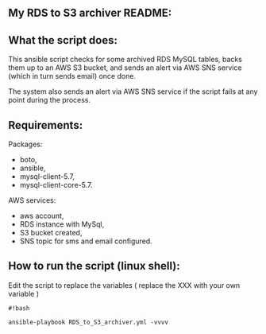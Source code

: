 ## **My RDS to S3 archiver README:** ##

## **What the script does:** ##

This ansible script checks for some archived RDS MySQL tables, backs them up to an AWS S3 bucket, and sends an alert via AWS SNS service (which in turn sends email) once done. 

The system also sends an alert via AWS SNS service if the script fails at any point during the process. 

## **Requirements:** ##
Packages:
*  boto,
*  ansible,
*  mysql-client-5.7,
*  mysql-client-core-5.7.

AWS services:
*  aws account,
*  RDS instance with MySql,
*  S3 bucket created,
*  SNS topic for sms and email configured.


## **How to run the script (linux shell):** ##

Edit the script to replace the variables ( replace the XXX with your own variable )


```
#!bash

ansible-playbook RDS_to_S3_archiver.yml -vvvv
```
